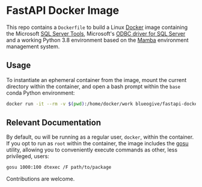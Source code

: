 # FastAPI Docker Image

This repo contains a `Dockerfile` to build
a Linux [Docker](https://www.docker.com) image containing the Microsoft
[SQL Server Tools](https://docs.microsoft.com/en-us/sql/linux/sql-server-linux-setup-tools?view=sql-server-linux-2017), Microsoft's
[ODBC driver for SQL Server](https://docs.microsoft.com/en-us/sql/connect/odbc/microsoft-odbc-driver-for-sql-server?view=sql-server-linux-2017)
and a working Python 3.8 environment based on the
[Mamba](https://github.com/mamba-org/mamba) environment management system.


## Usage

To instantiate an ephemeral container from the image, mount the current
directory within the container, and open a bash prompt within the `base` conda
Python environment:

```bash
docker run -it --rm -v $(pwd):/home/docker/work blueogive/fastapi-docker:latest
```

## Relevant Documentation

By default, ou will be running as a regular user, `docker`, within the container.
If you opt to run as `root` within the container, the image includes the
[gosu](https://github.com/tianon/gosu) utility, allowing you to conveniently 
execute commands as other, less privileged, users:

```bash
gosu 1000:100 dtexec /F path/to/package
```

Contributions are welcome.
